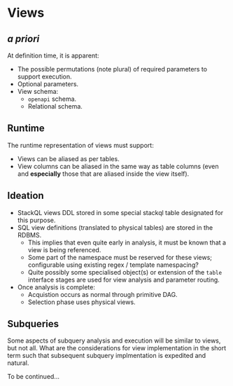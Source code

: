 

# Views

## *a priori* 

At definition time, it is apparent:

- The possible permutations (note plural) of required parameters to support execution.
- Optional parameters.
- View schema:
    - `openapi` schema.
    - Relational schema.

## Runtime

The runtime representation of views must support:

- Views can be aliased as per tables.
- View columns can be aliased in the same way as table columns (even and **especially** those that are aliased inside the view itself).

## Ideation

- StackQL views DDL stored in some special stackql table designated for this purpose.
- SQL view definitions (translated to physical tables) are stored in the RDBMS.
    - This implies that even quite early in analysis, it must be known that a view is being referenced.
    - Some part of the namespace must be reserved for these views; configurable using existing regex / template namespacing?
    - Quite possibly some specialised object(s) or extension of the `table` interface stages are used for view analysis and parameter routing.
- Once analysis is complete:
    - Acquistion occurs as normal through primitive DAG.
    - Selection phase uses physical views.


## Subqueries

Some aspects of subquery analysis and execution will be similar to views, but not all.  What are the considerations for view implementation in the short term such that subsequent subquery implmentation is expedited and natural.

To be continued...


